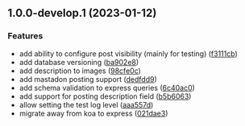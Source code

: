 ## 1.0.0-develop.1 (2023-01-12)

### Features

- add ability to configure post visibility (mainly for testing) ([f3111cb](https://github.com/madisonbikes/cyclistsofmsn-backend/commit/f3111cbf80248fb5be3bc80d990e74751af1c8de))
- add database versioning ([ba902e8](https://github.com/madisonbikes/cyclistsofmsn-backend/commit/ba902e81465118220f1e5aa18ebbaa54c1979114))
- add description to images ([98cfe0c](https://github.com/madisonbikes/cyclistsofmsn-backend/commit/98cfe0c17563a0ed4b27a8ad33ce6f16d0a3f0a2))
- add mastadon posting support ([dedfdd9](https://github.com/madisonbikes/cyclistsofmsn-backend/commit/dedfdd921846e1f3dbe9cc428f1835f31d7ce82d))
- add schema validation to express queries ([6c40ac0](https://github.com/madisonbikes/cyclistsofmsn-backend/commit/6c40ac06bbfde1142b711b14e32b0eea1663a0c4))
- add support for posting description field ([b5b6063](https://github.com/madisonbikes/cyclistsofmsn-backend/commit/b5b6063b5cab9bc707806d350b38359af4bb9113))
- allow setting the test log level ([aaa557d](https://github.com/madisonbikes/cyclistsofmsn-backend/commit/aaa557d72fe29e5d7fe6f9135e19aa93bb33c744))
- migrate away from koa to express ([021dae3](https://github.com/madisonbikes/cyclistsofmsn-backend/commit/021dae36950d272897e71a53047ec2adf5eb38fa))
